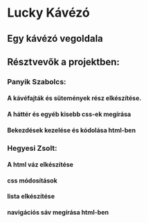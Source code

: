 # Lucky Kávézó
## Egy kávézó vegoldala
## 
## Résztvevők a projektben:
### Panyik Szabolcs:
#### A kávéfajták és sütemények rész elkészítése.
#### A háttér és egyéb kisebb css-ek megírása
#### Bekezdések kezelése és kódolása html-ben
### 
### Hegyesi Zsolt: 
#### A html váz elkészítése
#### css módosítások
#### lista elkészítése
#### navigációs sáv megírása html-ben
